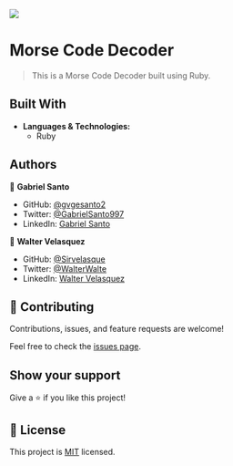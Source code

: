 ![](https://img.shields.io/badge/Microverse-blueviolet)

# Morse Code Decoder

> This is a Morse Code Decoder built using Ruby.

## Built With

- **Languages & Technologies:**
  - Ruby

## Authors

👤 **Gabriel Santo**

- GitHub: [@gvgesanto2](https://github.com/gvgesanto2)
- Twitter: [@GabrielSanto997](https://twitter.com/GabrielSanto997)
- LinkedIn: [Gabriel Santo](https://linkedin.com/in/gabriel-santo-5882a71b2/)

👤 **Walter Velasquez**

- GitHub: [@Sirvelasque](https://github.com/sirvelasque)
- Twitter: [@WalterWalte](https://twitter.com/WalteWalter)
- LinkedIn: [Walter Velasquez](https://linkedin.com/in/sirvelasque/)

## 🤝 Contributing

Contributions, issues, and feature requests are welcome!

Feel free to check the [issues page](../../issues/).

## Show your support

Give a ⭐️ if you like this project!

## 📝 License

This project is [MIT](./MIT.md) licensed.
